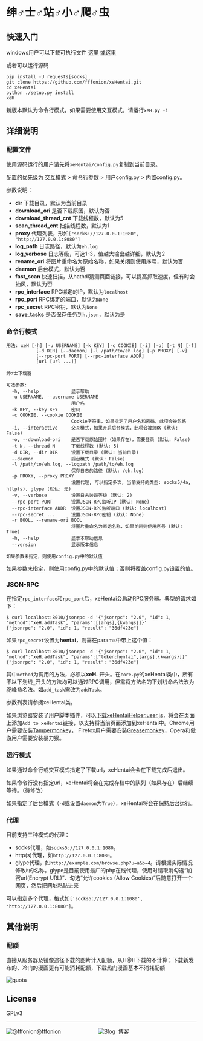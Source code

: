 ﻿# 绅♂士♂站♂小♂爬♂虫

## 快速入门

windows用户可以下载可执行文件 [这里](https://github.com/fffonion/xeHentai/releases) [或这里](http://dl.yooooo.us/share/xeHentai/)

或者可以运行源码

```shell
pip install -U requests[socks]
git clone https://github.com/fffonion/xeHentai.git
cd xeHentai
python ./setup.py install
xeH
```

新版本默认为命令行模式，如果需要使用交互模式，请运行`xeH.py -i`

## 详细说明

### 配置文件

使用源码运行的用户请先将`xeHentai/config.py`复制到当前目录。

配置的优先级为 交互模式 > 命令行参数 > 用户config.py > 内置config.py。

参数说明：

 - **dir** 下载目录，默认为当前目录
 - **download_ori** 是否下载原图，默认为否
 - **download_thread_cnt** 下载线程数，默认为5
 - **scan_thread_cnt** 扫描线程数，默认为1
 - **proxy** 代理列表，形如`["socks://127.0.0.1:1080", "http://127.0.0.1:8080"]`
 - **log_path** 日志路径，默认为`eh.log`
 - **log_verbose** 日志等级，可选1-3，值越大输出越详细，默认为2
 - **rename_ori** 将图片重命名为原始名称，如果关闭则使用序号，默认为否
 - **daemon** 后台模式，默认为否
 - **fast_scan** 快速扫描，从hathdl猜测页面链接，可以提高抓取速度，但有时会抽风，默认为否
 - **rpc_interface** RPC绑定的IP，默认为`localhost`
 - **rpc_port** RPC绑定的端口，默认为`None`
 - **rpc_secret** RPC密钥，默认为`None`
 - **save_tasks** 是否保存任务到`h.json`，默认为是


### 命令行模式
```
用法: xeH [-h] [-u USERNAME] [-k KEY] [-c COOKIE] [-i] [-o] [-t N] [-f]
           [-d DIR] [--daemon] [-l /path/to/eh.log] [-p PROXY] [-v]
           [--rpc-port PORT] [--rpc-interface ADDR]
           [url [url ...]]

绅♂士下载器

可选参数:
  -h, --help            显示帮助
  -u USERNAME, --username USERNAME
                        用户名
  -k KEY, --key KEY     密码
  -c COOKIE, --cookie COOKIE
                        Cookie字符串，如果指定了用户名和密码，此项会被忽略
  -i, --interactive     交互模式，如果开启后台模式，此项会被忽略 (默认: False)
  -o, --download-ori    是否下载原始图片（如果存在），需要登录 (默认: False)
  -t N, --thread N      下载线程数 (默认: 5)
  -d DIR, --dir DIR     设置下载目录 (默认: 当前目录)
  --daemon              后台模式 (默认: False)
  -l /path/to/eh.log, --logpath /path/to/eh.log
                        保存日志的路径 (默认: /eh.log)
  -p PROXY, --proxy PROXY
                        设置代理, 可以指定多次, 当前支持的类型: socks5/4a, http(s), glype (默认: 无)
  -v, --verbose         设置日志装逼等级 (默认: 2)
  --rpc-port PORT       设置JSON-RPC监听IP (默认: None)
  --rpc-interface ADDR  设置JSON-RPC监听端口 (默认: localhost)
  --rpc-secret ...      设置JSON-RPC密钥 (默认: None)
  -r BOOL, --rename-ori BOOL
                        将图片重命名为原始名称，如果关闭则使用序号 (默认: True)
  -h, --help            显示本帮助信息
  --version             显示版本信息

如果参数未指定，则使用config.py中的默认值

```

如果参数未指定，则使用config.py中的默认值；否则将覆盖config.py设置的值。

### JSON-RPC

在指定`rpc_interface`和`rpc_port`后，xeHentai会启动RPC服务器。典型的请求如下：

```
$ curl localhost:8010/jsonrpc -d '{"jsonrpc": "2.0", "id": 1, "method":"xeH.addTask", "params":[[args],{kwargs}]}'
{"jsonrpc": "2.0", "id": 1, "result": "36df423e"}
```

如果`rpc_secret`设置为**hentai**，则需在params中带上这个值：
```
$ curl localhost:8010/jsonrpc -d '{"jsonrpc": "2.0", "id": 1, "method":"xeH.addTask", "params":["token:hentai",[args],{kwargs}]}'
{"jsonrpc": "2.0", "id": 1, "result": "36df423e"}
```

其中`method`为调用的方法，必须以**xeH.** 开头。在`core.py`的xeHentai类中，所有不以下划线`_`开头的方法均可以通过RPC调用，但需将方法名的下划线命名法改为驼峰命名法。如`add_task`需改为`addTask`。

参数列表请参阅xeHentai类。

如果浏览器安装了用户脚本插件，可以[下载xeHentaiHelper.user.js](http://dl.yooooo.us/userscripts/xeHentaiHelper.user.js)，将会在页面上添加`Add to xeHentai`链接，以支持将当前页面添加到xeHentai中。Chrome用户需要安装[Tampermonkey](https://chrome.google.com/webstore/detail/tampermonkey/dhdgffkkebhmkfjojejmpbldmpobfkfo)，
Firefox用户需要安装[Greasemonkey](https://addons.mozilla.org/en-US/firefox/addon/greasemonkey/)，Opera和傲游用户需要安装暴力猴。

### 运行模式

如果通过命令行或交互模式指定了下载url，xeHentai会会在下载完成后退出。

如果命令行没有指定url，xeHentai将会在完成存档中的队列（如果存在）后继续等待。（待修改）

如果指定了后台模式（`-d`或设置`daemon`为`True`），xeHentai将会在保持后台运行。

### 代理

目前支持三种模式的代理：

 - socks代理，如`socks5://127.0.0.1:1080`。
 - http(s)代理，如`http://127.0.0.1:8080`。
 - glype代理，如`http://example.com/browse.php?u=a&b=4`。请根据实际情况修改`b`的名称。glype是目前使用最广的php在线代理，使用时请取消勾选“加密url(Encrypt URL)”、勾选“允许cookies (Allow Cookies)”后随意打开一个网页，然后把网址粘贴进来

可以指定多个代理，格式如`['socks5://127.0.0.1:1080', 'http://127.0.0.1:8080']`。

## 其他说明

### 配额

直接从服务器及镜像途径下载的图片计入配额，从H@H下载的不计算；下载新发布的、冷门的漫画更有可能消耗配额，下载热门漫画基本不消耗配额

![quota](http://ww3.sinaimg.cn/large/436919cbjw1e314v6gxtzj.jpg)

## License

GPLv3
***
![@fffonion](http://img.t.sinajs.cn/t5/style/images/register/logo.png)[@fffonion](http://weibo.com/376463435)&nbsp;&nbsp;&nbsp;&nbsp;&nbsp;&nbsp;&nbsp;&nbsp;&nbsp;&nbsp;&nbsp;&nbsp;&nbsp;&nbsp;&nbsp;&nbsp;&nbsp;&nbsp;&nbsp;&nbsp;&nbsp;&nbsp;&nbsp;&nbsp;&nbsp;![Blog](https://s.w.org/about/images/logos/wordpress-logo-32-blue.png)&nbsp;&nbsp;[博客](https://yooooo.us)
